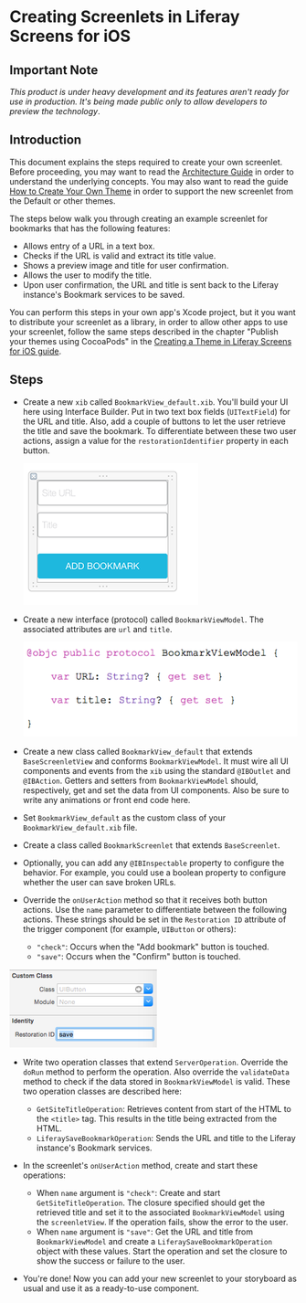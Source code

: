 # Creating Screenlets in Liferay Screens for iOS

## Important Note

*This product is under heavy development and its features aren't ready for use in production. It's being made public only to allow developers to preview the technology*.

## Introduction

This document explains the steps required to create your own screenlet. Before proceeding, you may want to read the [Architecture Guide](architecture.md) in order to understand the underlying concepts. You may also want to read the guide [How to Create Your Own Theme](theme_creation.md) in order to support the new screenlet from the Default or other themes.

The steps below walk you through creating an example screenlet for bookmarks that has the following features:

- Allows entry of a URL in a text box.
- Checks if the URL is valid and extract its title value. 
- Shows a preview image and title for user confirmation.
- Allows the user to modify the title.
- Upon user confirmation, the URL and title is sent back to the Liferay instance's Bookmark services to be saved.

You can perform this steps in your own app's Xcode project, but it you want to distribute your screenlet as a library, in order to allow other apps to use your screenlet, follow the same steps described in the chapter "Publish your themes using CocoaPods" in the [Creating a Theme in Liferay Screens for iOS guide](theme_creation.md#publish-your-themes-using-cocoapods).

## Steps

* Create a new `xib` called `BookmarkView_default.xib`. You'll build your UI here using Interface Builder. Put in two text box fields (`UITextField`) for the URL and title. Also, add a couple of buttons to let the user retrieve the title and save the bookmark. To differentiate between these two user actions, assign a value for the `restorationIdentifier` property in each button.

    ![The new `xib` file for the new screenlet.](Images/xcode-add-bookmark.png)

* Create a new interface (protocol) called `BookmarkViewModel`. The associated attributes are `url` and `title`.

    ![The new view model for the new screenlet.](Images/xcode-bookmark-viewmodel.png)

* Create a new class called `BookmarkView_default` that extends `BaseScreenletView` and conforms `BookmarkViewModel`. It must wire all UI components and events from the `xib` using the standard `@IBOutlet` and `@IBAction`. Getters and setters from `BookmarkViewModel` should, respectively, get and set the data from UI components. Also be sure to write any animations or front end code here.

* Set `BookmarkView_default` as the custom class of your `BookmarkView_default.xib` file.

* Create a class called `BookmarkScreenlet` that extends `BaseScreenlet`.

* Optionally, you can add any `@IBInspectable` property to configure the behavior. For example, you could use a boolean property to configure whether the user can save broken URLs.

* Override the `onUserAction` method so that it receives both button actions. Use the `name` parameter to differentiate between the following actions. These strings should be set in the `Restoration ID` attribute of the trigger component (for example, `UIButton` or others):

    - `"check"`: Occurs when the "Add bookmark" button is touched. 
    - `"save"`: Occurs when the "Confirm" button is touched.

![The restoration ID for trigger components.](Images/xcode-restoration-id.png)

* Write two operation classes that extend `ServerOperation`. Override the `doRun` method to perform the operation. Also override the `validateData` method to check if the data stored in `BookmarkViewModel` is valid. These two operation classes are described here:

    - `GetSiteTitleOperation`: Retrieves content from start of the HTML to the `<title>` tag. This results in the title being extracted from the HTML.
    - `LiferaySaveBookmarkOperation`: Sends the URL and title to the Liferay instance's Bookmark services.

* In the screenlet's `onUserAction` method, create and start these operations:

    - When `name` argument is `"check"`: Create and start `GetSiteTitleOperation`. The closure specified should get the retrieved title and set it to the associated `BookmarkViewModel` using the `screenletView`. If the operation fails, show the error to the user.
    - When `name` argument is `"save"`: Get the URL and title from `BookmarkViewModel` and create a `LiferaySaveBookmarkOperation` object with these values. Start the operation and set the closure to show the success or failure to the user.

* You're done! Now you can add your new screenlet to your storyboard as usual and use it as a ready-to-use component.

